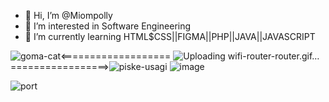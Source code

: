 
- 👋 Hi, I’m @Miompolly
- 👀 I’m interested in Software Engineering
- 🌱 I’m currently learning HTML$CSS||FIGMA||PHP||JAVA||JAVASCRIPT

![goma-cat](https://user-images.githubusercontent.com/104558335/200171067-5a00118e-93ea-441c-a691-39c2834f6fe6.gif)<=================== ![Uploading wifi-router-router.gif…]() =================>![piske-usagi](https://user-images.githubusercontent.com/104558335/200171267-e78d8464-01eb-4d55-a2ba-eed705d5d6a4.gif)
![image](https://user-images.githubusercontent.com/104558335/200171500-dd3fd695-84ed-48f7-a09e-e261ba3a82dd.png)



![port](https://user-images.githubusercontent.com/104558335/200170701-226a5af3-890b-4608-85fb-760f63d39777.png)




